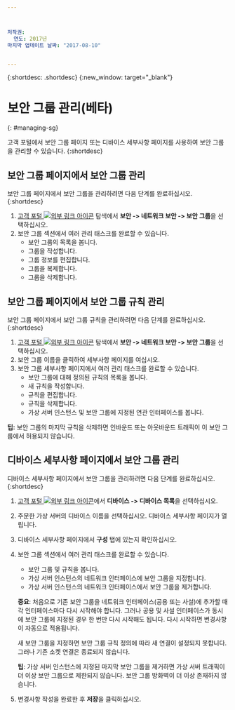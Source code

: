 ```yaml
---



저작권:
  연도: 2017년
마지막 업데이트 날짜: "2017-08-10"


---
```


{:shortdesc: .shortdesc}
{:new_window: target="_blank"}

# 보안 그룹 관리(베타)
{: #managing-sg}

고객 포털에서 보안 그룹 페이지 또는 디바이스 세부사항 페이지를 사용하여 보안 그룹을 관리할 수 있습니다.
{:shortdesc}

## 보안 그룹 페이지에서 보안 그룹 관리

보안 그룹 페이지에서 보안 그룹을 관리하려면 다음 단계를 완료하십시오.
{:shortdesc}

1. [고객 포털 ![외부 링크 아이콘](../../icons/launch-glyph.svg "외부 링크 아이콘")](https://control.softlayer.com/) 탐색에서 **보안 -> 네트워크 보안 -> 보안 그룹**을 선택하십시오.
2. 보안 그룹 섹션에서 여러 관리 태스크를 완료할 수 있습니다.
     * 보안 그룹의 목록을 봅니다.
     * 그룹을 작성합니다.
     * 그룹 정보를 편집합니다.
     * 그룹을 복제합니다.
     * 그룹을 삭제합니다.
     
## 보안 그룹 페이지에서 보안 그룹 규칙 관리

보안 그룹 페이지에서 보안 그룹 규칙을 관리하려면 다음 단계를 완료하십시오.
{:shortdesc}

1. [고객 포털 ![외부 링크 아이콘](../../icons/launch-glyph.svg "외부 링크 아이콘")](https://control.softlayer.com/) 탐색에서 **보안 -> 네트워크 보안 -> 보안 그룹**을 선택하십시오.
2. 보안 그룹 이름을 클릭하여 세부사항 페이지를 여십시오.
3. 보안 그룹 세부사항 페이지에서 여러 관리 태스크를 완료할 수 있습니다.
     * 보안 그룹에 대해 정의된 규칙의 목록을 봅니다.
     * 새 규칙을 작성합니다.
     * 규칙을 편집합니다.
     * 규칙을 삭제합니다.
     * 가상 서버 인스턴스 및 보안 그룹에 지정된 연관 인터페이스를 봅니다.
     
**팁:** 보안 그룹의 마지막 규칙을 삭제하면 인바운드 또는 아웃바운드 트래픽이 이 보안 그룹에서 허용되지 않습니다.
     
## 디바이스 세부사항 페이지에서 보안 그룹 관리

디바이스 세부사항 페이지에서 보안 그룹을 관리하려면 다음 단계를 완료하십시오.
{:shortdesc}

1. [고객 포털 ![외부 링크 아이콘](../../icons/launch-glyph.svg "외부 링크 아이콘")](https://control.softlayer.com/)에서 **디바이스 -> 디바이스 목록**을 선택하십시오.
2. 주문한 가상 서버의 디바이스 이름을 선택하십시오. 디바이스 세부사항 페이지가 열립니다.
3. 디바이스 세부사항 페이지에서 **구성** 탭에 있는지 확인하십시오.
4. 보안 그룹 섹션에서 여러 관리 태스크를 완료할 수 있습니다.
     * 보안 그룹 및 규칙을 봅니다.
     * 가상 서버 인스턴스의 네트워크 인터페이스에 보안 그룹을 지정합니다.
     * 가상 서버 인스턴스의 네트워크 인터페이스에서 보안 그룹을 제거합니다.
     
     **중요**: 처음으로 기존 보안 그룹을 네트워크 인터페이스(공용 또는 사설)에 추가할 때 각 인터페이스마다 다시 시작해야 합니다. 그러나 공용 및 사설 인터페이스가 동시에 보안 그룹에 지정된 경우 한 번만 다시 시작해도 됩니다. 다시 시작하면 변경사항이 자동으로 적용됩니다.
     
     새 보안 그룹을 지정하면 보안 그룹 규칙 정의에 따라 새 연결이 설정되지 못합니다. 그러나 기존 소켓 연결은 종료되지 않습니다.

     **팁**: 가상 서버 인스턴스에 지정된 마지막 보안 그룹을 제거하면 가상 서버 트래픽이 더 이상 보안 그룹으로 제한되지 않습니다. 보안 그룹 방화벽이 더 이상 존재하지 않습니다.
     
6. 변경사항 작성을 완료한 후 **저장**을 클릭하십시오.
